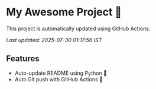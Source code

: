 # My Awesome Project 🚀

This project is automatically updated using GitHub Actions.

_Last updated: 2025-07-30 01:17:56 IST_

## Features
- Auto-update README using Python 🐍
- Auto Git push with GitHub Actions 🤖
